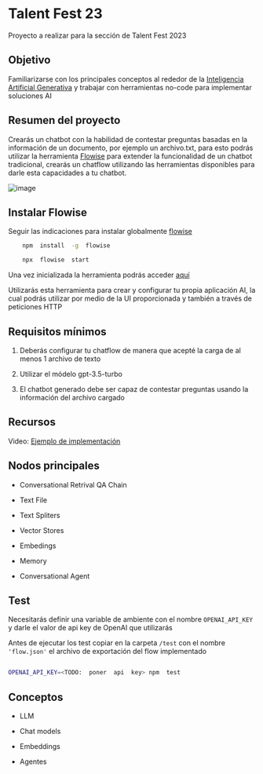 # Talent Fest 23

Proyecto a realizar para la sección de Talent Fest 2023

## Objetivo

Familiarizarse con los principales conceptos al rededor de la [Inteligencia Artificial Generativa](https://es.wikipedia.org/wiki/Inteligencia_artificial_generativa) y trabajar con herramientas no-code para implementar soluciones AI

## Resumen del proyecto

Crearás un chatbot con la habilidad de contestar preguntas basadas en la información de un documento, por ejemplo un archivo.txt, para esto podrás utilizar la herramienta [Flowise](https://flowiseai.com/) para extender la funcionalidad de un chatbot tradicional, crearás un chatflow utilizando las herramientas disponibles para darle esta capacidades a tu chatbot.

![image](https://github.com/Laboratoria/DEV006-md-links/assets/5282075/2ef997e5-22b8-4f92-b4a0-9d000e31c4f1)

## Instalar Flowise

Seguir las indicaciones para instalar globalmente [flowise](https://github.com/FlowiseAI/Flowise)

```bash
	npm  install  -g  flowise

	npx  flowise  start
```

Una vez inicializada la herramienta podrás acceder [aquí](http://localhost:3000/)

Utilizarás esta herramienta para crear y configurar tu propia aplicación AI, la cual podrás utilizar por medio de la UI proporcionada y también a través de peticiones HTTP

## Requisitos mínimos

1. Deberás configurar tu chatflow de manera que acepté la carga de al menos 1 archivo de texto

2. Utilizar el módelo gpt-3.5-turbo

3. El chatbot generado debe ser capaz de contestar preguntas usando la información del archivo cargado

## Recursos

Video: [Ejemplo de implementación](https://www.youtube.com/watch?v=kMtf9sNIcao)

## Nodos principales

- Conversational Retrival QA Chain

- Text File

- Text Spliters

- Vector Stores

- Embedings

- Memory

- Conversational Agent

## Test

Necesitarás definir una variable de ambiente con el nombre `OPENAI_API_KEY` y darle el valor de api key de OpenAI que utilizarás

Antes de ejecutar los test copiar en la carpeta `/test` con el nombre `'flow.json'` el archivo de exportación del flow implementado

```bash

OPENAI_API_KEY=<TODO:  poner  api  key> npm  test

```

## Conceptos

- LLM

- Chat models

- Embeddings

- Agentes
